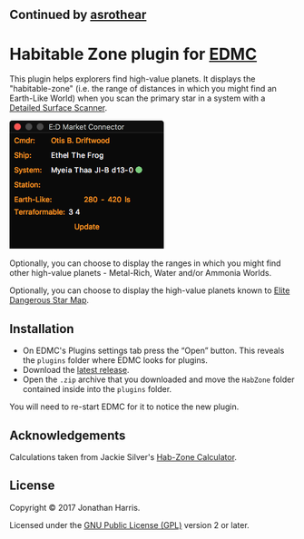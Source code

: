 ## Continued by [asrothear](https://github.com/asrothear)


# Habitable Zone plugin for [EDMC](https://github.com/Marginal/EDMarketConnector/wiki)

This plugin helps explorers find high-value planets. It displays the "habitable-zone" (i.e. the range of distances in which you might find an Earth-Like World) when you scan the primary star in a system with a [Detailed Surface Scanner](http://elite-dangerous.wikia.com/wiki/Detailed_Surface_Scanner).

![Screenshot](img/screenie.png)

Optionally, you can choose to display the ranges in which you might find other high-value planets - Metal-Rich, Water and/or Ammonia Worlds.

Optionally, you can choose to display the high-value planets known to [Elite Dangerous Star Map](https://www.edsm.net/).

## Installation

* On EDMC's Plugins settings tab press the “Open” button. This reveals the `plugins` folder where EDMC looks for plugins.
* Download the [latest release](https://github.com/Marginal/HabZone/releases/latest).
* Open the `.zip` archive that you downloaded and move the `HabZone` folder contained inside into the `plugins` folder.

You will need to re-start EDMC for it to notice the new plugin.

## Acknowledgements

Calculations taken from Jackie Silver's [Hab-Zone Calculator](https://forums.frontier.co.uk/showthread.php?p=5452081).

## License

Copyright © 2017 Jonathan Harris.

Licensed under the [GNU Public License (GPL)](http://www.gnu.org/licenses/gpl-2.0.html) version 2 or later.
